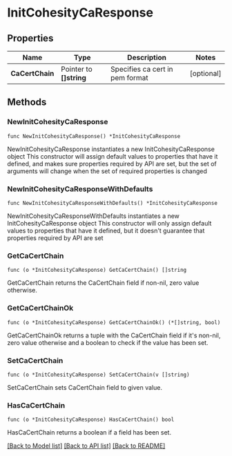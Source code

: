 # InitCohesityCaResponse

## Properties

Name | Type | Description | Notes
------------ | ------------- | ------------- | -------------
**CaCertChain** | Pointer to **[]string** | Specifies ca cert in pem format | [optional] 

## Methods

### NewInitCohesityCaResponse

`func NewInitCohesityCaResponse() *InitCohesityCaResponse`

NewInitCohesityCaResponse instantiates a new InitCohesityCaResponse object
This constructor will assign default values to properties that have it defined,
and makes sure properties required by API are set, but the set of arguments
will change when the set of required properties is changed

### NewInitCohesityCaResponseWithDefaults

`func NewInitCohesityCaResponseWithDefaults() *InitCohesityCaResponse`

NewInitCohesityCaResponseWithDefaults instantiates a new InitCohesityCaResponse object
This constructor will only assign default values to properties that have it defined,
but it doesn't guarantee that properties required by API are set

### GetCaCertChain

`func (o *InitCohesityCaResponse) GetCaCertChain() []string`

GetCaCertChain returns the CaCertChain field if non-nil, zero value otherwise.

### GetCaCertChainOk

`func (o *InitCohesityCaResponse) GetCaCertChainOk() (*[]string, bool)`

GetCaCertChainOk returns a tuple with the CaCertChain field if it's non-nil, zero value otherwise
and a boolean to check if the value has been set.

### SetCaCertChain

`func (o *InitCohesityCaResponse) SetCaCertChain(v []string)`

SetCaCertChain sets CaCertChain field to given value.

### HasCaCertChain

`func (o *InitCohesityCaResponse) HasCaCertChain() bool`

HasCaCertChain returns a boolean if a field has been set.


[[Back to Model list]](../README.md#documentation-for-models) [[Back to API list]](../README.md#documentation-for-api-endpoints) [[Back to README]](../README.md)


